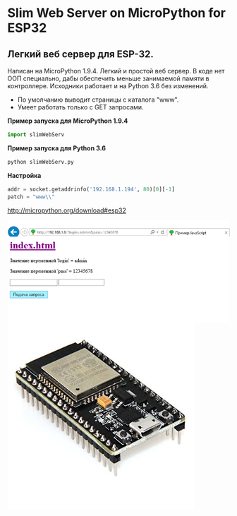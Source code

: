 # Slim Web Server on MicroPython for ESP32

Легкий веб сервер для ESP-32. 
---
Написан на MicroPython 1.9.4. Легкий и простой веб сервер. В коде нет ООП специально, дабы обеспечить меньше занимаемой памяти в контроллере. Исходники работает и на Python 3.6 без изменений.

* По умолчанию выводит страницы с каталога "www".
* Умеет работать только с GET запросами.

**Пример запуска для MicroPython 1.9.4**
 
```python
import slimWebServ
```
**Пример запуска для Python 3.6**
```python
python slimWebServ.py
```
**Настройка**
```python
addr = socket.getaddrinfo('192.168.1.194', 80)[0][-1]
patch = "www\\"
```
http://micropython.org/download#esp32

<img align="left" src="cover.png">
<img align="left" src="image.png">
